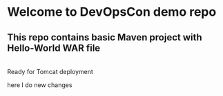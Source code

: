 # Welcome to DevOpsCon demo repo
## This repo contains basic Maven project with Hello-World WAR file 
<BR> Ready for Tomcat deployment 

here I do new changes 

